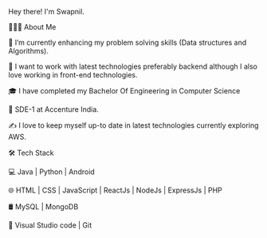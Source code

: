 Hey there! I'm Swapnil. 

👨🏻‍💻 About Me

🔭   I’m currently enhancing my problem solving skills (Data structures and Algorithms).

🤔   I want to work with latest technologies preferably backend although I also love working in front-end technologies.

🎓   I have completed my Bachelor Of Engineering in Computer Science

💼   SDE-1 at Accenture India.

✍️   I love to keep myself up-to date in latest technologies currently exploring AWS.

  
🛠 Tech Stack

💻   Java | Python | Android

🌐   HTML | CSS | JavaScript | ReactJs | NodeJs | ExpressJs | PHP

🛢   MySQL | MongoDB

🔧   Visual Studio code | Git
